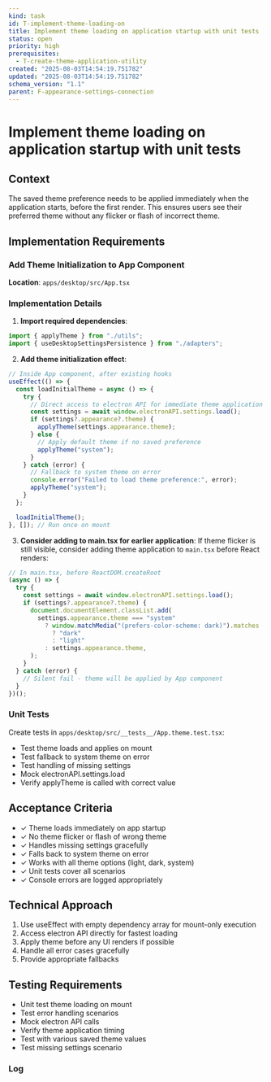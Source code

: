 ```yaml
---
kind: task
id: T-implement-theme-loading-on
title: Implement theme loading on application startup with unit tests
status: open
priority: high
prerequisites:
  - T-create-theme-application-utility
created: "2025-08-03T14:54:19.751782"
updated: "2025-08-03T14:54:19.751782"
schema_version: "1.1"
parent: F-appearance-settings-connection
---
```


# Implement theme loading on application startup with unit tests

## Context

The saved theme preference needs to be applied immediately when the application starts, before the first render. This ensures users see their preferred theme without any flicker or flash of incorrect theme.

## Implementation Requirements

### Add Theme Initialization to App Component

**Location**: `apps/desktop/src/App.tsx`

### Implementation Details

1. **Import required dependencies**:

```typescript
import { applyTheme } from "./utils";
import { useDesktopSettingsPersistence } from "./adapters";
```

2. **Add theme initialization effect**:

```typescript
// Inside App component, after existing hooks
useEffect(() => {
  const loadInitialTheme = async () => {
    try {
      // Direct access to electron API for immediate theme application
      const settings = await window.electronAPI.settings.load();
      if (settings?.appearance?.theme) {
        applyTheme(settings.appearance.theme);
      } else {
        // Apply default theme if no saved preference
        applyTheme("system");
      }
    } catch (error) {
      // Fallback to system theme on error
      console.error("Failed to load theme preference:", error);
      applyTheme("system");
    }
  };

  loadInitialTheme();
}, []); // Run once on mount
```

3. **Consider adding to main.tsx for earlier application**:
   If theme flicker is still visible, consider adding theme application to `main.tsx` before React renders:

```typescript
// In main.tsx, before ReactDOM.createRoot
(async () => {
  try {
    const settings = await window.electronAPI.settings.load();
    if (settings?.appearance?.theme) {
      document.documentElement.classList.add(
        settings.appearance.theme === "system"
          ? window.matchMedia("(prefers-color-scheme: dark)").matches
            ? "dark"
            : "light"
          : settings.appearance.theme,
      );
    }
  } catch (error) {
    // Silent fail - theme will be applied by App component
  }
})();
```

### Unit Tests

Create tests in `apps/desktop/src/__tests__/App.theme.test.tsx`:

- Test theme loads and applies on mount
- Test fallback to system theme on error
- Test handling of missing settings
- Mock electronAPI.settings.load
- Verify applyTheme is called with correct value

## Acceptance Criteria

- ✓ Theme loads immediately on app startup
- ✓ No theme flicker or flash of wrong theme
- ✓ Handles missing settings gracefully
- ✓ Falls back to system theme on error
- ✓ Works with all theme options (light, dark, system)
- ✓ Unit tests cover all scenarios
- ✓ Console errors are logged appropriately

## Technical Approach

1. Use useEffect with empty dependency array for mount-only execution
2. Access electron API directly for fastest loading
3. Apply theme before any UI renders if possible
4. Handle all error cases gracefully
5. Provide appropriate fallbacks

## Testing Requirements

- Unit test theme loading on mount
- Test error handling scenarios
- Mock electron API calls
- Verify theme application timing
- Test with various saved theme values
- Test missing settings scenario

### Log
